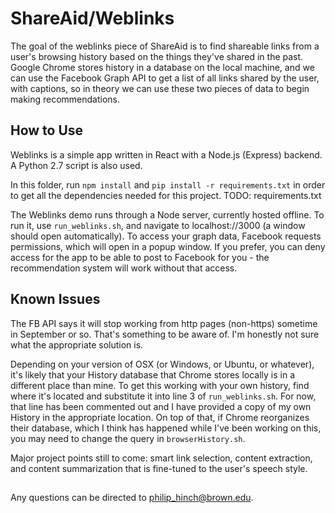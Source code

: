 # ShareAid/Weblinks

The goal of the weblinks piece of ShareAid is to find shareable links from a user's browsing history based on the things they've shared in the past. Google Chrome stores history in a database on the local machine, and we can use the Facebook Graph API to get a list of all links shared by the user, with captions, so in theory we can use these two pieces of data to begin making recommendations. 

## How to Use

Weblinks is a simple app written in React with a Node.js (Express) backend. A Python 2.7 script is also used.

In this folder, run `npm install` and `pip install -r requirements.txt` in order to get all the dependencies needed for this project. TODO: requirements.txt

The Weblinks demo runs through a Node server, currently hosted offline. To run it, use `run_weblinks.sh`, and navigate to localhost://3000 (a window should open automatically). To access your graph data, Facebook requests permissions, which will open in a popup window. If you prefer, you can deny access for the app to be able to post to Facebook for you - the recommendation system will work without that access. 

## Known Issues

The FB API says it will stop working from http pages (non-https) sometime in September or so. That's something to be aware of. I'm honestly not sure what the appropriate solution is.

Depending on your version of OSX (or Windows, or Ubuntu, or whatever), it's likely that your History database that Chrome stores locally is in a different place than mine. To get this working with your own history, find where it's located and substitute it into line 3 of `run_weblinks.sh`. For now, that line has been commented out and I have provided a copy of my own History in the appropriate location. On top of that, if Chrome reorganizes their database, which I think has happened while I've been working on this, you may need to change the query in `browserHistory.sh`.

Major project points still to come: smart link selection, content extraction, and content summarization that is fine-tuned to the user's speech style.

##

Any questions can be directed to [philip_hinch@brown.edu](mailto:philip_hinch@brown.edu).

